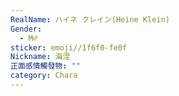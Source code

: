 ```yaml
---
RealName: ハイネ クレイン(Heine Klein)
Gender:
  - M♂
sticker: emoji//1f6f0-fe0f
Nickname: 海涅
正面感情觸發物: ""
category: Chara
---
```

